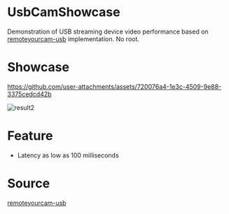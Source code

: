 # UsbCamShowcase
Demonstration of USB streaming device video performance based on [remoteyourcam-usb](https://github.com/michaelzoech/remoteyourcam-usb) implementation. No root.

# Showcase

https://github.com/user-attachments/assets/720076a4-1e3c-4509-9e88-3375cedcd42b

![result2](https://github.com/user-attachments/assets/dadd1934-9741-4f50-b8d4-afcd877257f9)

# Feature

- Latency as low as 100 milliseconds

# Source

[remoteyourcam-usb](https://github.com/michaelzoech/remoteyourcam-usb)
